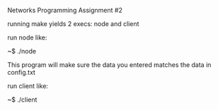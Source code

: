 Networks Programming Assignment #2


running make yields 2 execs: node and client

run node like:

~$ ./node <node id> <control port> <data port>

This program will make sure the data you entered matches the data in config.txt

run client like:

~$ ./client <command> <Source Node ID> <Destination Node ID>

